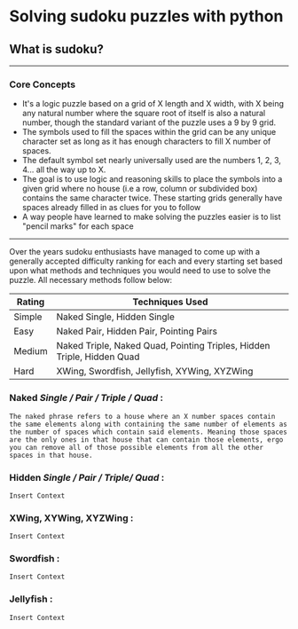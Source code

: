 # Solving sudoku puzzles with python


## What is sudoku?
---

### Core Concepts

* It's a logic puzzle based on a grid of X length and X width, with X being any natural number where the square root of itself is also a natural number, though the standard variant of the puzzle uses a 9 by 9 grid.
* The symbols used to fill the spaces within the grid can be any unique character set as long as it has enough characters to fill X number of spaces.
* The default symbol set nearly universally used are the numbers 1, 2, 3, 4... all the way up to X.
* The goal is to use logic and reasoning skills to place the symbols into a given grid where no house (i.e a row, column or subdivided box) contains the same character twice. These starting grids generally have spaces already filled in as clues for you to follow
* A way people have learned to make solving the puzzles easier is to list "pencil marks" for each space 

___
  
Over the years sudoku enthusiasts have managed to come up with a generally accepted difficulty ranking for each and every starting set based upon what methods and techniques you would need to use to solve the puzzle. All necessary methods follow below:

| Rating    | Techniques Used   |
| --------- | ----------------- |
| Simple    | Naked Single, Hidden Single |
| Easy      | Naked Pair, Hidden Pair, Pointing Pairs|
| Medium    | Naked Triple, Naked Quad, Pointing Triples, Hidden Triple, Hidden Quad|
| Hard      | XWing, Swordfish, Jellyfish, XYWing, XYZWing |

### __Naked__ ___Single / Pair / Triple / Quad___ __:__
    The naked phrase refers to a house where an X number spaces contain the same elements along with containing the same number of elements as the number of spaces which contain said elements. Meaning those spaces are the only ones in that house that can contain those elements, ergo you can remove all of those possible elements from all the other spaces in that house.

### __Hidden__ ___Single / Pair / Triple/ Quad___  __:__
    Insert Context

### __XWing, XYWing, XYZWing :__
    Insert Context

### __Swordfish :__
    Insert Context

### __Jellyfish :__
    Insert Context
